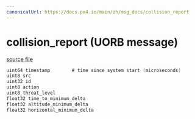 ```yaml
---
canonicalUrl: https://docs.px4.io/main/zh/msg_docs/collision_report
---
```


# collision_report (UORB message)



[source file](https://github.com/PX4/PX4-Autopilot/blob/release/1.13/msg/collision_report.msg)

```c
uint64 timestamp        # time since system start (microseconds)
uint8 src
uint32 id
uint8 action
uint8 threat_level
float32 time_to_minimum_delta
float32 altitude_minimum_delta
float32 horizontal_minimum_delta

```
